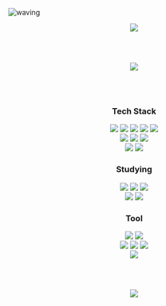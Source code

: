 <!--Title-->
![waving](https://capsule-render.vercel.app/api?type=waving&height=200&text=JIYEON.K&fontAlign=80&fontAlignY=40&color=gradient)

<!--Velog-->
<div align="center">
  <a href="https://velog.io/@alsqja2626/posts">
    <img src="https://img.shields.io/badge/Trouble Shooting Velog%20-%235c86fa.svg?&style=for-the-badge&&logoColor=white"/>
  </a>
</div>

<br><br>

<div align="center">
  <img src="https://github-readme-stats.vercel.app/api/top-langs/?username=alsqja&layout=compact"/>
</div>

<br><br>

<!--Tech Stack-->
<h3 align="center">Tech Stack</h3>

<div align="center">
  <img src="https://img.shields.io/badge/java-007396.svg?style=for-the-badge&logo=java&logoColor=white"/>
  <img src="https://img.shields.io/badge/spring-6DB33F.svg?style=for-the-badge&logo=spring&logoColor=white"/>
  <img src="https://img.shields.io/badge/springboot-6DB33F.svg?style=for-the-badge&logo=springboot&logoColor=white"/>
  <img src="https://img.shields.io/badge/tymeleaf-005F0F.svg?style=for-the-badge&logo=thymeleaf&logoColor=white"/>
  <img src="https://img.shields.io/badge/jpa-7952B3.svg?style=for-the-badge&logo=jpa&logoColor=white"/>
</div>

<div align="center">
  <img src="https://img.shields.io/badge/html5-E34F26.svg?style=for-the-badge&logo=html5&logoColor=white"/>
  <img src="https://img.shields.io/badge/css3-1572B6.svg?style=for-the-badge&logo=css3&logoColor=white"/>
  <img src="https://img.shields.io/badge/jquery-0769AD.svg?style=for-the-badge&logo=jquery&logoColor=white"/>
</div>

<div align="center">
  <img src="https://img.shields.io/badge/mysql-4479A1.svg?style=for-the-badge&logo=mysql&logoColor=white"/>
  <img src="https://img.shields.io/badge/MSSQL-CC2927.svg?style=for-the-badge&logo=microsoftsqlserver&logoColor=white"/>
</div>

<!--Studying-->
<h3 align="center">Studying</h3>

<div align="center">
  <img src="https://img.shields.io/badge/spring_security-6DB33F.svg?style=for-the-badge&logo=springsecurity&logoColor=white"/>
  <img src="https://img.shields.io/badge/redis-FF4438.svg?style=for-the-badge&logo=redis&logoColor=white"/>
  <img src="https://img.shields.io/badge/rabbitmq-FF6600.svg?style=for-the-badge&logo=rabbitmq&logoColor=white"/>
</div>

<div align="center">
  <img src="https://img.shields.io/badge/aws-232F3E.svg?style=for-the-badge&logo=amazonwebservices&logoColor=white"/>
  <img src="https://img.shields.io/badge/docker-2496ED.svg?style=for-the-badge&logo=docker&logoColor=white"/>
</div>

<!--Tool-->
<h3 align="center">Tool</h3>

<div align="center">
  <img src="https://img.shields.io/badge/git-F05032.svg?style=for-the-badge&logo=git&logoColor=white"/>
  <img src="https://img.shields.io/badge/github-181717.svg?style=for-the-badge&logo=github&logoColor=white"/>
</div>

<div align="center">
  <img src="https://img.shields.io/badge/figma-F24E1E.svg?style=for-the-badge&logo=figma&logoColor=white"/>
  <img src="https://img.shields.io/badge/ERDCloud-00B1D2.svg?style=for-the-badge&logo=erdcloud&logoColor=white"/>
  <img src="https://img.shields.io/badge/postman-FF6C37.svg?style=for-the-badge&logo=postman&logoColor=white"/>
</div>

<div align="center">
  <img src="https://img.shields.io/badge/intellijidea-000000.svg?style=for-the-badge&logo=intellijidea&logoColor=white"/>
</div>

<br><br>

<div align="center">
  <img src="https://github-readme-stats.vercel.app/api?username=alsqja&show_icons=true&theme=radical"/>
</div>
